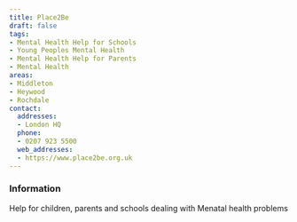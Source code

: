 ```yaml
---
title: Place2Be
draft: false
tags:
- Mental Health Help for Schools
- Young Peoples Mental Health
- Mental Health Help for Parents
- Mental Health
areas:
- Middleton
- Heywood
- Rochdale
contact:
  addresses:
  - London HQ
  phone:
  - 0207 923 5500
  web_addresses:
  - https://www.place2be.org.uk
---
```


### Information
Help for children, parents and schools dealing with
Menatal health problems
